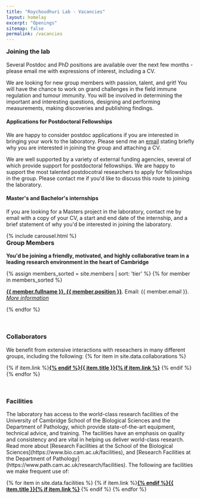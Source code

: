 ```yaml
---
title: "Roychoudhuri Lab - Vacancies"
layout: homelay
excerpt: "Openings"
sitemap: false
permalink: /vacancies
---
```


<h3 style="margin-top:0px">Joining the lab</h3> 

Several Postdoc and PhD positions are available over the next few months - please email me with expressions of interest, including a CV. 

We are looking for new group members with passion, talent, and grit! You will have the chance to work on grand challenges in the field immune regulation and tumour immunity. You will be involved in determining the important and interesting questions, designing and performing measurements, making discoveries and publishing findings.

#### Applications for Postdoctoral Fellowships 
We are happy to consider postdoc applications if you are interested in bringing your work to the laboratory. Please send me an [email](mailto:rr257@cam.ac.uk) stating briefly why you are interested in joining the group and attaching a CV.

We are well supported by a variety of external funding agencies, several of which provide support for postdoctoral fellowships.  We are happy to support the most talented postdocotral researchers to apply for fellowships in the group. Please contact me if you'd like to discuss this route to joining the laboratory. 

#### Master's and Bachelor's internships
If you are looking for a Masters project in the laboratory, contact me by email with a copy of your CV, a start and end date of the internship, and a brief statement of why you'd be interested in joining the laboratory.

<div style="width:100%; display: inline-block; float:none; vertical-align: top; clear: both;">
 {% include carousel.html %}
 </div>

<h3 style="margin-top:0px">Group Members</h3> 

 **You'd be joining a friendly, motivated, and highly collaborative team in a leading research environment in the heart of Cambridge**
 
{% assign members_sorted = site.members | sort: 'tier' %}
{% for member in members_sorted %}

  <b><a style="" href="{{ site.url }}{{ site.baseurl }}{{ member.url }}">{{ member.fullname }}, {{ member.position }}</a></b>. Email: {{ member.email }}. <i><a style="text-decorations:none; " href="{{ site.url }}{{ site.baseurl }}{{ member.url }}">More information</a></i><br>

{% endfor %}

<br />
<h3>Collaborators</h3>
We benefit from extensive interactions with reseachers in many different groups, including the following:
{% for item in site.data.collaborations %}

{% if item.link %}<b><a href="{{ item.link }}">{% endif %}{{ item.title }}{% if item.link %}</a></b>
{% endif %}
{% endfor %}

<br />
<h3>Facilities</h3>
The laboratory has access to the world-class research facilities of the University of Cambridge School of the Biological Sciences and the Department of Pathology, which provide state-of-the-art equipment, technical advice, and training. The facilities have an emphasis on quality and consistency and are vital in helping us deliver world-class research. Read more about [Research Facilities at the School of the Biological Sciences](https://www.bio.cam.ac.uk/facilities), and [Research Facilities at the Department of Pathology](https://www.path.cam.ac.uk/research/facilities). The following are facilities we make frequent use of:

{% for item in site.data.facilities %}
{% if item.link %}<b><a href="{{ item.link }}">{% endif %}{{ item.title }}{% if item.link %}</a>
</b>{% endif %}
{% endfor %}

<br />
